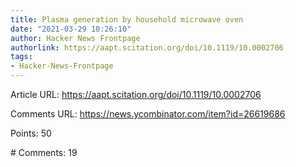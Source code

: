 ```yaml
---
title: Plasma generation by household microwave oven
date: "2021-03-29 10:26:10"
author: Hacker News Frontpage
authorlink: https://aapt.scitation.org/doi/10.1119/10.0002706
tags:
- Hacker-News-Frontpage
---
```


<p>Article URL: <a href="https://aapt.scitation.org/doi/10.1119/10.0002706">https://aapt.scitation.org/doi/10.1119/10.0002706</a></p>
<p>Comments URL: <a href="https://news.ycombinator.com/item?id=26619686">https://news.ycombinator.com/item?id=26619686</a></p>
<p>Points: 50</p>
<p># Comments: 19</p>
